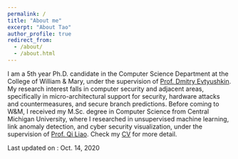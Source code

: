 ```yaml
---
permalink: /
title: "About me"
excerpt: "About Tao"
author_profile: true
redirect_from: 
  - /about/
  - /about.html
---
```


I am a 5th year Ph.D. candidate in the Computer Science Department at the College of William & Mary, under the supervision of [Prof. Dmitry Evtyushkin](http://www.cs.wm.edu/~dmitry/). My research interest falls in computer security and adjacent areas, specifically in micro-architectural support for security, hardware attacks and countermeasures, and secure branch predictions. 
Before coming to W&M, I received my M.Sc. degree in Computer Science from Central Michigan University, where I researched in unsupervised machine learning, link anomaly detection, and cyber security visualization, under the supervision of [Prof. Qi Liao](http://people.cst.cmich.edu/liao1q/).
Check my [CV](http://127.0.0.1:4000/files/CV-Tao_Zhang-short.pdf) for more detail.

Last updated on : Oct. 14, 2020 